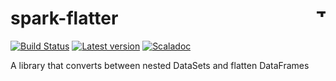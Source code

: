 # spark-flatter <a href="http://thoughtworks.com/"><img align="right" src="https://www.thoughtworks.com/imgs/tw-logo.png" title="ThoughtWorks" height="15"/></a>
[![Build Status](https://travis-ci.org/ThoughtWorksInc/spark-flatter.svg)](https://travis-ci.org/ThoughtWorksInc/spark-flatter)
[![Latest version](https://index.scala-lang.org/thoughtworksinc/spark-flatter/spark-flatter/latest.svg)](https://index.scala-lang.org/thoughtworksinc/spark-flatter)
[![Scaladoc](https://javadoc.io/badge/com.thoughtworks.spark-flatter/spark-flatter_2.11.svg?label=scaladoc)](https://javadoc.io/page/com.thoughtworks.spark-flatter/spark-flatter_2.11/latest/com/thoughtworks/sparkFlatter/Flatter%24.html)

A library that converts between nested DataSets and flatten DataFrames

